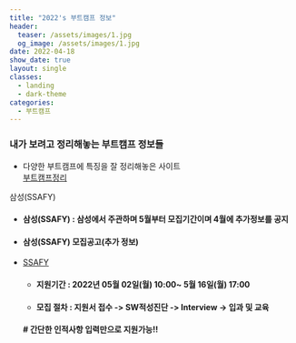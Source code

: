 ```yaml
---
title: "2022's 부트캠프 정보"
header:
  teaser: /assets/images/1.jpg
  og_image: /assets/images/1.jpg
date: 2022-04-18
show_date: true
layout: single
classes:
  - landing
  - dark-theme
categories:
  - 부트캠프
---   
```


### 내가 보려고 정리해놓는  부트캠프 정보들

* 다양한 부트캠프에 특징을 잘 정리해놓은 사이트  
[부트캠프정리](https://boottent.sayun.studio/camps)


삼성(SSAFY)

- #### 삼성(SSAFY) : 삼성에서 주관하며 5월부터 모집기간이며 4월에 추가정보를 공지
- #### 삼성(SSAFY) 모집공고(추가 정보)  
- [SSAFY](https://www.ssafy.com/ksp/servlet/swp.board.controller.SwpBoardServlet?p_process=select-board-view&p_tabseq=226504&p_seq=75)
  - #### **지원기간** : 2022년 **05월 02일(월)** 10:00~ **5월 16일(월)** 17:00
  - #### 모집 절차 : 지원서 접수 -> SW적성진단 -> Interview -> 입과 및 교육   
  #### # 간단한 인적사항 입력만으로 지원가능!! 

 